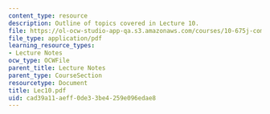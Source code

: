 ```yaml
---
content_type: resource
description: Outline of topics covered in Lecture 10.
file: https://ol-ocw-studio-app-qa.s3.amazonaws.com/courses/10-675j-computational-quantum-mechanics-of-molecular-and-extended-systems-fall-2004/cad39a11aeff0de33be4259e096edae8_Lec10.pdf
file_type: application/pdf
learning_resource_types:
- Lecture Notes
ocw_type: OCWFile
parent_title: Lecture Notes
parent_type: CourseSection
resourcetype: Document
title: Lec10.pdf
uid: cad39a11-aeff-0de3-3be4-259e096edae8
---
```

